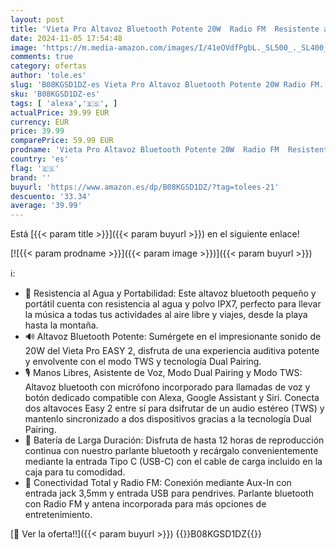 ```yaml
---
layout: post
title: 'Vieta Pro Altavoz Bluetooth Potente 20W  Radio FM  Resistente al Agua  12H Batería  Micrófono  Aux-In  USB-C  TWS  Compatible con Alexa | Altavoz Portátil Easy 2. Azul'
date: 2024-11-05 17:54:48
image: 'https://m.media-amazon.com/images/I/41eOVdfPgbL._SL500_._SL400_.jpg'
comments: true
category: ofertas
author: 'tole.es'
slug: 'B08KGSD1DZ-es Vieta Pro Altavoz Bluetooth Potente 20W Radio FM...'
sku: 'B08KGSD1DZ-es'
tags: [ 'alexa','🇪🇸', ]
actualPrice: 39.99 EUR
currency: EUR
price: 39.99
comparePrice: 59.99 EUR
prodname: 'Vieta Pro Altavoz Bluetooth Potente 20W  Radio FM  Resistente al Agua  12H Batería  Micrófono  Aux-In  USB-C  TWS  Compatible con Alexa | Altavoz Portátil Easy 2. Azul'
country: 'es'
flag: '🇪🇸'
brand: ''
buyurl: 'https://www.amazon.es/dp/B08KGSD1DZ/?tag=tolees-21'
descuento: '33.34'
average: '39.99'
---
```


Está [{{< param title >}}]({{< param buyurl >}}) en el siguiente enlace!

[![{{< param prodname >}}]({{< param image >}})]({{< param buyurl >}})

ℹ️:

- 🌊 Resistencia al Agua y Portabilidad: Este altavoz bluetooth pequeño y portátil cuenta con resistencia al agua y polvo IPX7, perfecto para llevar la música a todas tus actividades al aire libre y viajes, desde la playa hasta la montaña.
- 🔊 Altavoz Bluetooth Potente: Sumérgete en el impresionante sonido de 20W del Vieta Pro EASY 2, disfruta de una experiencia auditiva potente y envolvente con el modo TWS y tecnología Dual Pairing.
- 🎙️ Manos Libres, Asistente de Voz, Modo Dual Pairing y Modo TWS: Altavoz bluetooth con micrófono incorporado para llamadas de voz y botón dedicado compatible con Alexa, Google Assistant y Siri. Conecta dos altavoces Easy 2 entre sí para dsifrutar de un audio estéreo (TWS) y mantenlo sincronizado a dos dispositivos gracias a la tecnología Dual Pairing.
- 🔋 Batería de Larga Duración: Disfruta de hasta 12 horas de reproducción continua con nuestro parlante bluetooth y recárgalo convenientemente mediante la entrada Tipo C (USB-C) con el cable de carga incluido en la caja para tu comodidad.
- 🔄 Conectividad Total y Radio FM: Conexión mediante Aux-In con entrada jack 3,5mm y entrada USB para pendrives. Parlante bluetooth con Radio FM y antena incorporada para más opciones de entretenimiento.

[🛒 Ver la oferta!!]({{< param buyurl >}})
{{<world>}}B08KGSD1DZ{{</world>}}
